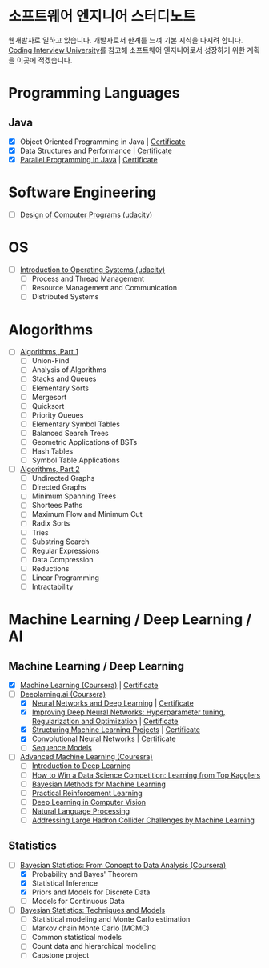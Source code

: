 # 소프트웨어 엔지니어 스터디노트

웹개발자로 일하고 있습니다. 개발자로서 한계를 느껴 기본 지식을 다지려 합니다. [Coding Interview University](https://github.com/jwasham/coding-interview-university)를 참고해 소프트웨어 엔지니어로서 성장하기 위한 계획을 이곳에 적겠습니다. 

# Programming Languages

## Java

- [X] Object Oriented Programming in Java | [Certificate](https://www.coursera.org/account/accomplishments/certificate/PHA2WDVMYFPA)
- [X] Data Structures and Performance | [Certificate](https://www.coursera.org/account/accomplishments/certificate/C4UHHBGT5UWT)
- [X] [Parallel Programming In Java](https://www.coursera.org/learn/parallel-programming-in-java/home/welcome) | [Certificate](https://www.coursera.org/account/accomplishments/certificate/UBVHQ3S4WYGF)

# Software Engineering

- [ ] [Design of Computer Programs (udacity)](https://www.udacity.com/course/design-of-computer-programs--cs212)

# OS

- [ ] [Introduction to Operating Systems (udacity)](https://www.udacity.com/course/introduction-to-operating-systems--ud923)
  - [ ] Process and Thread Management
  - [ ] Resource Management and Communication
  - [ ] Distributed Systems

# Alogorithms

- [ ] [Algorithms, Part 1](https://www.coursera.org/learn/algorithms-part1)
  - [ ] Union-Find
  - [ ] Analysis of Algorithms
  - [ ] Stacks and Queues
  - [ ] Elementary Sorts
  - [ ] Mergesort
  - [ ] Quicksort
  - [ ] Priority Queues
  - [ ] Elementary Symbol Tables
  - [ ] Balanced Search Trees
  - [ ] Geometric Applications of BSTs
  - [ ] Hash Tables
  - [ ] Symbol Table Applications
- [ ] [Algorithms, Part 2](https://www.coursera.org/learn/algorithms-part2)
  - [ ] Undirected Graphs
  - [ ] Directed Graphs
  - [ ] Minimum Spanning Trees
  - [ ] Shortees Paths
  - [ ] Maximum Flow and Minimum Cut
  - [ ] Radix Sorts
  - [ ] Tries
  - [ ] Substring Search
  - [ ] Regular Expressions
  - [ ] Data Compression
  - [ ] Reductions
  - [ ] Linear Programming
  - [ ] Intractability

# Machine Learning / Deep Learning  / AI

## Machine Learning / Deep Learning

- [X] [Machine Learning (Coursera)](https://www.coursera.org/learn/machine-learning) | [Certificate](https://www.coursera.org/account/accomplishments/certificate/2FWLRXCTDMNB)
- [ ] [Deeplarning.ai (Coursera)](https://www.deeplearning.ai/)
  - [X] [Neural Networks and Deep Learning](https://www.coursera.org/learn/neural-networks-deep-learning/) | [Certificate](https://www.coursera.org/account/accomplishments/certificate/GHLGG9YERLJQ)
  - [X] [Improving Deep Neural Networks: Hyperparameter tuning, Regularization and Optimization](https://www.coursera.org/learn/deep-neural-network/home/welcome) | [Certificate](https://www.coursera.org/account/accomplishments/certificate/DF75CUP5W2ZY)
  - [X] [Structuring Machine Learning Projects](https://www.coursera.org/learn/machine-learning-projects/home/welcome) | [Certificate](https://www.coursera.org/account/accomplishments/certificate/W2Y62BJ9Z4EB)
  - [X] [Convolutional Neural Networks](https://www.coursera.org/learn/convolutional-neural-networks/home/welcome) | [Certificate](https://www.coursera.org/account/accomplishments/certificate/D54P7PXEXHAM)
  - [ ] [Sequence Models](https://www.coursera.org/learn/nlp-sequence-models/home/welcome)
- [ ] [Advanced Machine Learning (Couresra)](https://www.coursera.org/specializations/aml)
  - [ ] [Introduction to Deep Learning](https://www.coursera.org/learn/intro-to-deep-learning/home/welcome)
  - [ ] [How to Win a Data Science Competition: Learning from Top Kagglers](https://www.coursera.org/learn/competitive-data-science/home/welcome)
  - [ ] [Bayesian Methods for Machine Learning](https://www.coursera.org/learn/bayesian-methods-in-machine-learning/home/welcome)
  - [ ] [Practical Reinforcement Learning](https://www.coursera.org/learn/practical-rl/home/welcome)
  - [ ] [Deep Learning in Computer Vision](https://www.coursera.org/learn/deep-learning-in-computer-vision/home/welcome)
  - [ ] [Natural Language Processing](https://www.coursera.org/learn/language-processing/home/welcome)
  - [ ] [Addressing Large Hadron Collider Challenges by Machine Learning](https://www.coursera.org/learn/hadron-collider-machine-learning/home/welcome)

## Statistics

- [ ] [Bayesian Statistics: From Concept to Data Analysis (Coursera)](https://www.coursera.org/learn/bayesian-statistics/home/welcome)
  - [X] Probability and Bayes' Theorem
  - [X] Statistical Inference
  - [X] Priors and Models for Discrete Data
  - [ ] Models for Continuous Data
- [ ] [Bayesian Statistics: Techniques and Models](https://www.coursera.org/learn/mcmc-bayesian-statistics)
  - [ ] Statistical modeling and Monte Carlo estimation
  - [ ] Markov chain Monte Carlo (MCMC)
  - [ ] Common statistical models
  - [ ] Count data and hierarchical modeling
  - [ ] Capstone project
